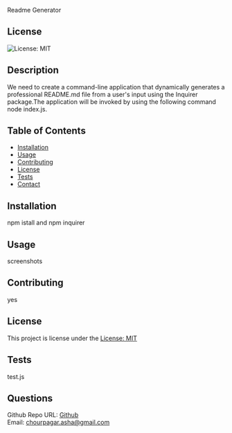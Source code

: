 
Readme Generator
## License
![License: MIT](https://img.shields.io/badge/License-MIT-yellow.svg)
## Description
We need to create a command-line application that dynamically generates a professional README.md file from a user's input using the Inquirer package.The application will be invoked by using the following command node index.js.
## Table of Contents
- [Installation](#installation)
- [Usage](#usage)
- [Contributing](#contributing)
- [License](#license)
- [Tests](#tests)
- [Contact](#contact)
## Installation
npm istall  and npm inquirer
## Usage
screenshots
## Contributing
yes
## License
  This project is license under the [License: MIT](https://opensource.org/licenses/MIT)
## Tests
test.js
## Questions
Github Repo URL: [Github](https://github.com/ashachakre0906)<br>
Email: chourpagar.asha@gmail.com
 